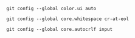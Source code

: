 `git config --global color.ui auto`

`git config --global core.whitespace cr-at-eol`

`git config --global core.autocrlf input`
